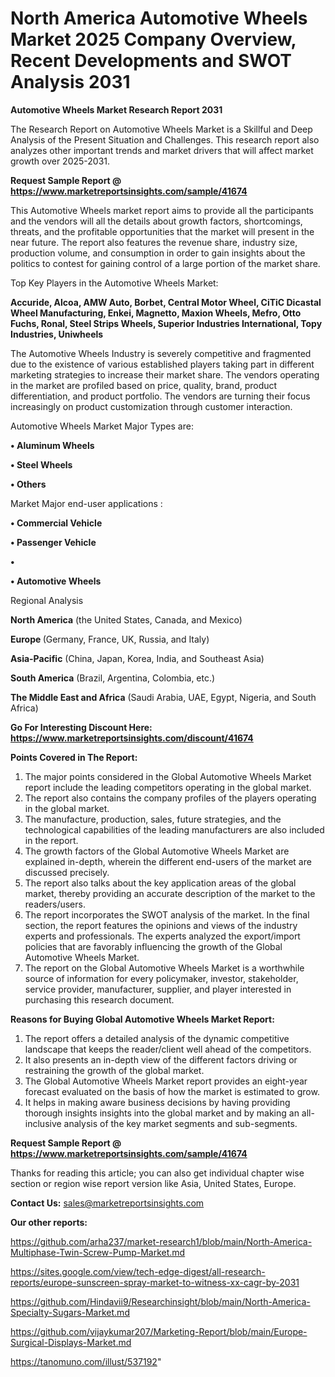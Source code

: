 # North America Automotive Wheels Market 2025 Company Overview, Recent Developments and SWOT Analysis 2031

<strong>Automotive Wheels Market Research Report 2031</strong>

The Research Report on Automotive Wheels Market is a Skillful and Deep Analysis of the Present Situation and Challenges. This research report also analyzes other important trends and market drivers that will affect market growth over 2025-2031.

<strong>Request Sample Report @ <a href=https://www.marketreportsinsights.com/sample/41674>https://www.marketreportsinsights.com/sample/41674</a></strong>

This Automotive Wheels market report aims to provide all the participants and the vendors will all the details about growth factors, shortcomings, threats, and the profitable opportunities that the market will present in the near future. The report also features the revenue share, industry size, production volume, and consumption in order to gain insights about the politics to contest for gaining control of a large portion of the market share.

Top Key Players in the Automotive Wheels Market:

<strong>Accuride, Alcoa, AMW Auto, Borbet, Central Motor Wheel, CiTiC Dicastal Wheel Manufacturing, Enkei, Magnetto, Maxion Wheels, Mefro, Otto Fuchs, Ronal, Steel Strips Wheels, Superior Industries International, Topy Industries, Uniwheels</strong>

The Automotive Wheels Industry is severely competitive and fragmented due to the existence of various established players taking part in different marketing strategies to increase their market share. The vendors operating in the market are profiled based on price, quality, brand, product differentiation, and product portfolio. The vendors are turning their focus increasingly on product customization through customer interaction.

Automotive Wheels Market Major Types are:

<strong>•  Aluminum Wheels

•  Steel Wheels

•  Others</strong>

Market Major end-user applications :

<strong>•  Commercial Vehicle

•  Passenger Vehicle

•  

•  Automotive Wheels</strong>

Regional Analysis

</u><strong><b>North America</b></strong> (the United States, Canada, and Mexico)

<strong><b>Europe </b></strong>(Germany, France, UK, Russia, and Italy)

<strong><b>Asia-Pacific</b></strong> (China, Japan, Korea, India, and Southeast Asia)

<strong><b>South America</b></strong> (Brazil, Argentina, Colombia, etc.)

<strong><b>The Middle East and Africa</b></strong> (Saudi Arabia, UAE, Egypt, Nigeria, and South Africa)

<strong>Go For Interesting Discount Here: <a href=https://www.marketreportsinsights.com/discount/41674>https://www.marketreportsinsights.com/discount/41674</a></strong>

<strong>Points Covered in The Report:</strong>
<ol>
  <li>The major points considered in the Global Automotive Wheels Market report include the leading competitors operating in the global market.</li>
  <li>The report also contains the company profiles of the players operating in the global market.</li>
  <li>The manufacture, production, sales, future strategies, and the technological capabilities of the leading manufacturers are also included in the report.</li>
  <li>The growth factors of the Global Automotive Wheels Market are explained in-depth, wherein the different end-users of the market are discussed precisely.</li>
  <li>The report also talks about the key application areas of the global market, thereby providing an accurate description of the market to the readers/users.</li>
  <li>The report incorporates the SWOT analysis of the market. In the final section, the report features the opinions and views of the industry experts and professionals. The experts analyzed the export/import policies that are favorably influencing the growth of the Global Automotive Wheels Market.</li>
  <li>The report on the Global Automotive Wheels Market is a worthwhile source of information for every policymaker, investor, stakeholder, service provider, manufacturer, supplier, and player interested in purchasing this research document.</li>
</ol>
<strong>Reasons for Buying Global Automotive Wheels Market Report:</strong>

<ol>
  <li>The report offers a detailed analysis of the dynamic competitive landscape that keeps the reader/client well ahead of the competitors.</li>
  <li>It also presents an in-depth view of the different factors driving or restraining the growth of the global market.</li>
  <li>The Global Automotive Wheels Market report provides an eight-year forecast evaluated on the basis of how the market is estimated to grow.</li>
  <li>It helps in making aware business decisions by having providing thorough insights insights into the global market and by making an all-inclusive analysis of the key market segments and sub-segments.</li>
</ol>
<strong>Request Sample Report @ <a href=https://www.marketreportsinsights.com/sample/41674>https://www.marketreportsinsights.com/sample/41674</a></strong>


Thanks for reading this article; you can also get individual chapter wise section or region wise report version like Asia, United States, Europe.

<strong>Contact Us:</strong>
sales@marketreportsinsights.com

<strong>Our other reports:</strong>

<a href=https://github.com/arha237/market-research1/blob/main/North-America-Multiphase-Twin-Screw-Pump-Market.md>https://github.com/arha237/market-research1/blob/main/North-America-Multiphase-Twin-Screw-Pump-Market.md</a>

<a href=https://sites.google.com/view/tech-edge-digest/all-research-reports/europe-sunscreen-spray-market-to-witness-xx-cagr-by-2031>https://sites.google.com/view/tech-edge-digest/all-research-reports/europe-sunscreen-spray-market-to-witness-xx-cagr-by-2031</a>

<a href=https://github.com/Hindavii9/Researchinsight/blob/main/North-America-Specialty-Sugars-Market.md>https://github.com/Hindavii9/Researchinsight/blob/main/North-America-Specialty-Sugars-Market.md</a>

<a href=https://github.com/vijaykumar207/Marketing-Report/blob/main/Europe-Surgical-Displays-Market.md>https://github.com/vijaykumar207/Marketing-Report/blob/main/Europe-Surgical-Displays-Market.md</a>

<a href=https://tanomuno.com/illust/537192>https://tanomuno.com/illust/537192</a>"
